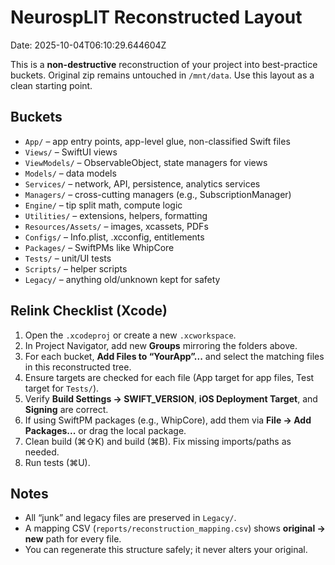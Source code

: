 # NeurospLIT Reconstructed Layout

Date: 2025-10-04T06:10:29.644604Z

This is a **non-destructive** reconstruction of your project into best-practice buckets.
Original zip remains untouched in `/mnt/data`. Use this layout as a clean starting point.

## Buckets

- `App/` – app entry points, app-level glue, non-classified Swift files
- `Views/` – SwiftUI views
- `ViewModels/` – ObservableObject, state managers for views
- `Models/` – data models
- `Services/` – network, API, persistence, analytics services
- `Managers/` – cross-cutting managers (e.g., SubscriptionManager)
- `Engine/` – tip split math, compute logic
- `Utilities/` – extensions, helpers, formatting
- `Resources/Assets/` – images, xcassets, PDFs
- `Configs/` – Info.plist, .xcconfig, entitlements
- `Packages/` – SwiftPMs like WhipCore
- `Tests/` – unit/UI tests
- `Scripts/` – helper scripts
- `Legacy/` – anything old/unknown kept for safety

## Relink Checklist (Xcode)

1. Open the `.xcodeproj` or create a new `.xcworkspace`.
2. In Project Navigator, add new **Groups** mirroring the folders above.
3. For each bucket, **Add Files to “YourApp”...** and select the matching files in this reconstructed tree.
4. Ensure targets are checked for each file (App target for app files, Test target for `Tests/`).
5. Verify **Build Settings → SWIFT_VERSION**, **iOS Deployment Target**, and **Signing** are correct.
6. If using SwiftPM packages (e.g., WhipCore), add them via **File → Add Packages...** or drag the local package.
7. Clean build (⌘⇧K) and build (⌘B). Fix missing imports/paths as needed.
8. Run tests (⌘U).

## Notes

- All “junk” and legacy files are preserved in `Legacy/`.
- A mapping CSV (`reports/reconstruction_mapping.csv`) shows **original → new** path for every file.
- You can regenerate this structure safely; it never alters your original.
